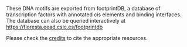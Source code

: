 These DNA motifs are exported from footprintDB, a database of transcription factors with annotated cis elements and binding interfaces. 
The database can also be queried interactively at https://floresta.eead.csic.es/footprintdb 

Please check the [credits](https://floresta.eead.csic.es/footprintdb/index.php?credits) to cite the appropriate resources.
